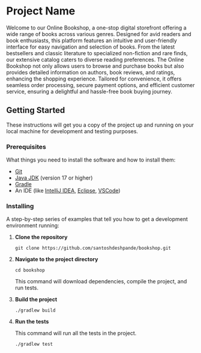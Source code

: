 # Project Name

Welcome to our Online Bookshop, a one-stop digital storefront offering a wide range of books across various genres. Designed for avid readers and book enthusiasts, this platform features an intuitive and user-friendly interface for easy navigation and selection of books. From the latest bestsellers and classic literature to specialized non-fiction and rare finds, our extensive catalog caters to diverse reading preferences. The Online Bookshop not only allows users to browse and purchase books but also provides detailed information on authors, book reviews, and ratings, enhancing the shopping experience. Tailored for convenience, it offers seamless order processing, secure payment options, and efficient customer service, ensuring a delightful and hassle-free book buying journey.
## Getting Started

These instructions will get you a copy of the project up and running on your local machine for development and testing purposes.

### Prerequisites

What things you need to install the software and how to install them:

- [Git](https://git-scm.com/)
- [Java JDK](https://www.oracle.com/java/technologies/javase-jdk11-downloads.html) (version 17 or higher)
- [Gradle](https://gradle.org/) 
- An IDE (like [IntelliJ IDEA](https://www.jetbrains.com/idea/), [Eclipse](https://www.eclipse.org/), [VSCode](https://code.visualstudio.com/))

### Installing

A step-by-step series of examples that tell you how to get a development environment running:

1. **Clone the repository**

    `git clone https://github.com/santoshdeshpande/bookshop.git`

2. **Navigate to the project directory**

    `cd bookshop`

    This command will download dependencies, compile the project, and run tests.

3. **Build the project**

    `./gradlew build`

4. **Run the tests**

   This command will run all the tests in the project.

    `./gradlew test`








   
